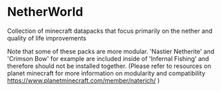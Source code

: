 # NetherWorld
Collection of minecraft datapacks that focus primarily on the nether and quality of life improvements

Note that some of these packs are more modular. 'Nastier Netherite' and 'Crimson Bow' for example are included inside of 'Infernal Fishing' and therefore should not be installed together. (Please refer to resources on planet minecraft for more information on modularity and compatibility https://www.planetminecraft.com/member/naterich/ )
